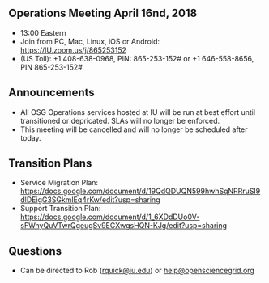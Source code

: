 ## Operations Meeting April 16nd, 2018
   * 13:00 Eastern 
   * Join from PC, Mac, Linux, iOS or Android: https://IU.zoom.us/j/865253152
   * (US Toll): +1 408-638-0968, PIN: 865-253-152# or +1 646-558-8656, PIN 865-253-152#

## Announcements
   * All OSG Operations services hosted at IU will be run at best effort until transitioned or depricated. SLAs will no longer be enforced.
   * This meeting will be cancelled and will no longer be scheduled after today. 
   
## Transition Plans
   * Service Migration Plan: https://docs.google.com/document/d/19QdQDUQN599hwhSqNRRruSI9dlDEigG3SGkmlEq4rKw/edit?usp=sharing
   * Support Transition Plan: https://docs.google.com/document/d/1_6XDdDUo0V-sFWnyQuVTwrQgeugSv9ECXwgsHQN-KJg/edit?usp=sharing

## Questions
   * Can be directed to Rob (rquick@iu.edu) or help@opensciencegrid.org
